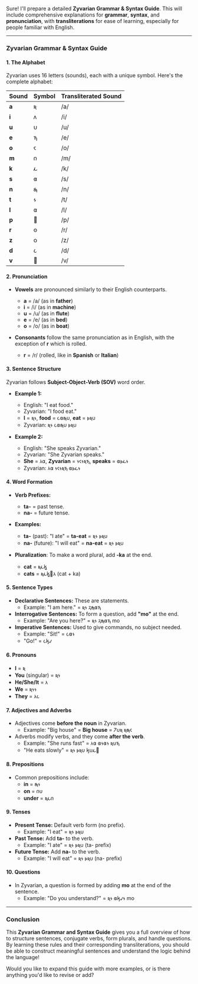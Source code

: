 Sure! I'll prepare a detailed **Zyvarian Grammar & Syntax Guide**. This will include comprehensive explanations for **grammar**, **syntax**, and **pronunciation**, with **transliterations** for ease of learning, especially for people familiar with English.

---

### **Zyvarian Grammar & Syntax Guide**

#### **1. The Alphabet**
Zyvarian uses 16 letters (sounds), each with a unique symbol. Here's the complete alphabet:

| Sound | Symbol | Transliterated Sound |
|--------|--------|----------------------|
| **a** | 𐓜 | /a/ |
| **i** | 𐓘 | /i/ |
| **u** | 𐓶 | /u/ |
| **e** | 𐓵 | /e/ |
| **o** | 𐓮 | /o/ |
| **m** | 𐓣 | /m/ |
| **k** | 𐓩 | /k/ |
| **s** | 𐓠 | /s/ |
| **n** | 𐓯 | /n/ |
| **t** | 𐓷 | /t/ |
| **l** | 𐓟 | /l/ |
| **p** | 𐓼 | /p/ |
| **r** | 𐓫 | /r/ |
| **z** | 𐓪 | /z/ |
| **d** | 𐓧 | /d/ |
| **v** | 𐓾 | /v/ |

#### **2. Pronunciation**
- **Vowels** are pronounced similarly to their English counterparts.
  - **a** = /a/ (as in **father**)
  - **i** = /i/ (as in **machine**)
  - **u** = /u/ (as in **flute**)
  - **e** = /e/ (as in **bed**)
  - **o** = /o/ (as in **boat**)

- **Consonants** follow the same pronunciation as in English, with the exception of **r** which is rolled.
  - **r** = /r/ (rolled, like in **Spanish** or **Italian**)

#### **3. Sentence Structure**

Zyvarian follows **Subject-Object-Verb (SOV)** word order.

- **Example 1:**
  - English: "I eat food."
  - Zyvarian: "I food eat."  
  - **I** = 𐓜𐓷, **food** = 𐓧𐓠𐓯𐓶, **eat** = 𐓬𐓜𐓶
  - Zyvarian: 𐓜𐓷 𐓧𐓠𐓯𐓶 𐓬𐓜𐓶

- **Example 2:**
  - English: "She speaks Zyvarian."
  - Zyvarian: "She Zyvarian speaks."
  - **She** = 𐓛𐓟, **Zyvarian** = 𐓷𐓮𐓷𐓜𐓵, **speaks** = 𐓠𐓬𐓩𐓷
  - Zyvarian: 𐓛𐓟 𐓷𐓮𐓷𐓜𐓵 𐓠𐓬𐓩𐓷

#### **4. Word Formation**
- **Verb Prefixes:**
  - **ta-** = past tense.
  - **na-** = future tense.

- **Examples:**
  - **ta-** (past): "I ate" = **ta-eat** = 𐓜𐓷 𐓬𐓜𐓶
  - **na-** (future): "I will eat" = **na-eat** = 𐓜𐓷 𐓬𐓜𐓶

- **Pluralization**: To make a word plural, add **-ka** at the end.
  - **cat** = 𐓜𐓩𐓦
  - **cats** = 𐓜𐓩𐓦𐓿𐓛 (cat + ka)

#### **5. Sentence Types**

- **Declarative Sentences:** These are statements.
  - Example: "I am here." = 𐓜𐓷 𐓻𐓯𐓠𐓵
- **Interrogative Sentences:** To form a question, add **"mo"** at the end.
  - Example: "Are you here?" = 𐓜𐓷 𐓻𐓯𐓠𐓵 mo
- **Imperative Sentences:** Used to give commands, no subject needed.
  - Example: "Sit!" = 𐓧𐓠𐓷
  - "Go!" = 𐓧𐓤𐓡

#### **6. Pronouns**
- **I** = 𐓜
- **You** (singular) = 𐓜𐓷
- **He/She/It** = 𐓛
- **We** = 𐓜𐓷𐓷
- **They** = 𐓛𐓧

#### **7. Adjectives and Adverbs**
- Adjectives come **before the noun** in Zyvarian.
  - Example: "Big house" = **Big house** = 𐓒𐓶𐓜 𐓜𐓯𐓮
- Adverbs modify verbs, and they come **after the verb**.
  - Example: "She runs fast" = 𐓛𐓟 𐓠𐓷𐓠𐓷 𐓜𐓶𐓵
  - "He eats slowly" = 𐓜𐓷 𐓬𐓜𐓶 𐓤𐓶𐓩𐓿

#### **8. Prepositions**
- Common prepositions include:
  - **in** = 𐓯𐓷
  - **on** = 𐓣𐓶
  - **under** = 𐓜𐓩𐓣

#### **9. Tenses**
- **Present Tense:** Default verb form (no prefix).
  - Example: "I eat" = 𐓜𐓷 𐓬𐓜𐓶
- **Past Tense:** Add **ta-** to the verb.
  - Example: "I ate" = 𐓜𐓷 𐓬𐓜𐓶 (ta- prefix)
- **Future Tense:** Add **na-** to the verb.
  - Example: "I will eat" = 𐓜𐓷 𐓬𐓜𐓶 (na- prefix)

#### **10. Questions**
- In Zyvarian, a question is formed by adding **mo** at the end of the sentence.
  - Example: "Do you understand?" = 𐓜𐓷 𐓠𐓤𐓡𐓷 mo

---

### **Conclusion**

This **Zyvarian Grammar and Syntax Guide** gives you a full overview of how to structure sentences, conjugate verbs, form plurals, and handle questions. By learning these rules and their corresponding transliterations, you should be able to construct meaningful sentences and understand the logic behind the language!

Would you like to expand this guide with more examples, or is there anything you'd like to revise or add?
